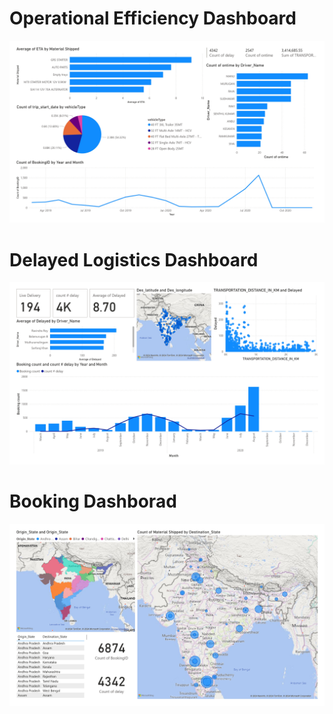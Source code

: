 # Operational Efficiency Dashboard
![Operational Efficiency Dashboard](https://github.com/rakarnawat/Logistics_Visualization/blob/e09fd94f0291e7e31c7054a310666c39767da39f/Operational%20Efficiency%20Dashboard.jpg)

# Delayed Logistics Dashboard
![Delayed Logistics Dashboard](https://github.com/rakarnawat/Logistics_Visualization/blob/47311e8d61d46fb25ec698341469ddc968d022fc/Delay%20Logistics%20Dashboard.jpg)

# Booking Dashborad
![Booking Dashborad](https://github.com/rakarnawat/Logistics_Visualization/blob/ca805c02885240e5644cde6d443fb71e9b633a85/Source%20%26%20Destination.jpg)
